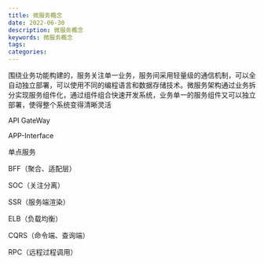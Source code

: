 ```yaml
---
title: 微服务概念
date: 2022-06-30
description: 微服务概念
keywords: 微服务概念
tags:
categories:
---
```


围绕业务功能构建的，服务关注单一业务，服务间采用轻量级的通信机制，可以全自动独立部署，可以使用不同的编程语言和数据存储技术。微服务架构通过业务拆分实现服务组件化，通过组件组合快速开发系统，业务单一的服务组件又可以独立部署，使得整个系统变得清晰灵活



API GateWay

APP-Interface

单点服务

BFF（聚合、适配层）

SOC（关注分离）

SSR（服务端渲染）

ELB（负载均衡）

CQRS（命令端、查询端）

RPC（远程过程调用）
